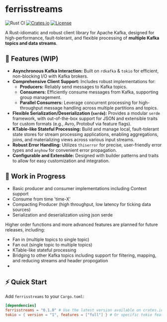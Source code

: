 # ferrisstreams

![Rust CI](https://github.com/bluemonk3y/ferrisstreams/workflows/Rust%20CI/badge.svg)
[![Crates.io](https://img.shields.io/crates/v/ferrisstreams.svg)](https://crates.io/crates/ferrisstreams)
[![License](https://img.shields.io/badge/license-MIT%2FApache--2.0-blue.svg)](./LICENSE)

A Rust-idiomatic and robust client library for Apache Kafka, designed for high-performance, fault-tolerant, and flexible processing of **multiple Kafka topics and data streams**.

## 🌟 Features (WIP)

* **Asynchronous Kafka Interaction:** Built on `rdkafka` & `tokio` for efficient, non-blocking I/O with Kafka brokers.
* **Comprehensive Client Support:** Includes robust implementations for:
    * **Producers:** Reliably send messages to Kafka topics.
    * **Consumers:** Efficiently consume messages from Kafka, supporting group management.
    * **Parallel Consumers:** Leverage concurrent processing for high-throughput message handling across multiple partitions and topics.
* **Flexible Serialization/Deserialization (`serde`):** Provides a modular `serde` framework, with out-of-the-box support for JSON and extensible traits for custom formats (e.g., Avro, Protobuf via feature flags).
* **KTable-like Stateful Processing:** Build and manage local, fault-tolerant state stores for stream processing applications, enabling aggregations, joins, and materializing views across various input streams.
* **Robust Error Handling:** Utilizes `thiserror` for precise, user-friendly error types and `anyhow` for convenient error propagation.
* **Configurable and Extensible:** Designed with builder patterns and traits to allow for easy customization and integration.


## 🚀 Work in Progress
- Basic producer and consumer implementations including Context support
- Consume from time 'time-X'
- Compacting Producer (high throughput, low latency for ticking data sources)
- Serialization and deserialization using json serde


Higher order functions and more advanced features are planned for future releases, including:
- Fan in (multiple topics to single topic)
- Fan out (single topic to multiple topics)
- KTable-like stateful processing
- Bridging to other Kafka topics including support for filtering, mapping, and reducing streams and header propogation
- 


## ⚡️ Quick Start

Add `ferrisstreams` to your `Cargo.toml`:

```toml
[dependencies]
ferrisstreams = "0.1.0" # Use the latest version available on crates.io
tokio = { version = "1", features = ["full"] } # Or specific tokio features